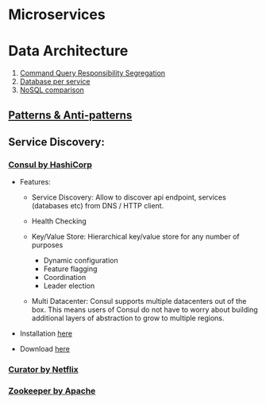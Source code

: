 Microservices
===========

# Data Architecture
1. [Command Query Responsibility Segregation](http://martinfowler.com/bliki/CQRS.html)
2. [Database per service](http://microservices.io/patterns/data/database-per-service.html)
3. [NoSQL comparison](http://kkovacs.eu/cassandra-vs-mongodb-vs-couchdb-vs-redis)

## [Patterns & Anti-patterns](http://www.yegor256.com/2016/02/03/design-patterns-and-anti-patterns.html)
## Service Discovery:
### [Consul by HashiCorp](https://www.consul.io/)
  - Features:
    - Service Discovery: Allow to discover api endpoint, services (databases etc) from DNS / HTTP client.

    - Health Checking

    - Key/Value Store: Hierarchical key/value store for any number of purposes
      - Dynamic configuration
      - Feature flagging
      - Coordination
      - Leader election

    - Multi Datacenter: Consul supports multiple datacenters out of the box. This means users of Consul do not have to worry about building additional layers of abstraction to grow to multiple regions.
    
  - Installation [here](https://www.consul.io/intro/getting-started/install.html)
  - Download [here](https://www.consul.io/downloads.html)

### [Curator by Netflix](https://github.com/Netflix/curator)

### [Zookeeper by Apache](http://zookeeper.apache.org)
